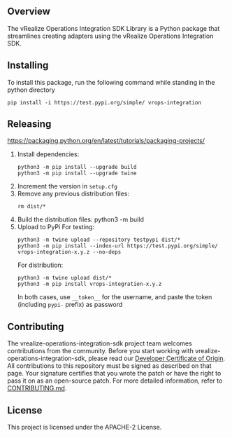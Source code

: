 Overview
--------
The vRealize Operations Integration SDK Library is a Python package that streamlines creating adapters using the
vRealize Operations Integration SDK.

Installing
---------
To install this package, run the following command while standing in the python directory

```
pip install -i https://test.pypi.org/simple/ vrops-integration
```

Releasing
---------
https://packaging.python.org/en/latest/tutorials/packaging-projects/
1. Install dependencies:
   ```
   python3 -m pip install --upgrade build
   python3 -m pip install --upgrade twine
   ```
1. Increment the version in `setup.cfg`
1. Remove any previous distribution files:
   ```
   rm dist/*
   ```
1. Build the distribution files:
   python3 -m build
1. Upload to PyPi For testing:
   ```
   python3 -m twine upload --repository testpypi dist/*
   python3 -m pip install --index-url https://test.pypi.org/simple/ vrops-integration-x.y.z --no-deps
   ```
   For distribution:
   ```
   python3 -m twine upload dist/*
   python3 -m pip install vrops-integration-x.y.z
   ```
   In both cases, use `__token__` for the username, and paste the token (including `pypi-` prefix) as password

## Contributing

The vrealize-operations-integration-sdk project team welcomes contributions from the community. Before you start working
with vrealize-operations-integration-sdk, please read our [Developer Certificate of Origin](https://cla.vmware.com/dco).
All contributions to this repository must be signed as described on that page. Your signature certifies that you wrote
the patch or have the right to pass it on as an open-source patch. For more detailed information, refer
to [CONTRIBUTING.md](CONTRIBUTING.md).

## License

This project is licensed under the APACHE-2 License.
